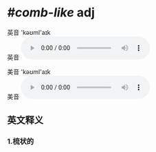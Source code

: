 # ***\#comb-like*** adj
英音 'kəʊml'aɪk  
英音
<audio src="./media/comb-like1_AAC.aac" controls="controls"></audio>

美音 'kəʊml'aɪk  
美音
<audio src="./media/comb-like1_AAC.aac" controls="controls"></audio>



  

英文释义
---
### 1.**梳状的**  



